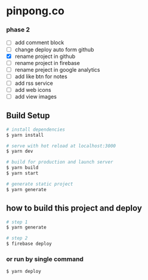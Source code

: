 # pinpong.co

### phase 2

- [ ] add comment block
- [ ] change deploy auto form github
- [x] rename project in github
- [ ] rename project in firebase
- [ ] rename preject in google analytics
- [ ] add like btn for notes
- [ ] add rss service
- [ ] add web icons
- [ ] add view images

## Build Setup

```bash
# install dependencies
$ yarn install

# serve with hot reload at localhost:3000
$ yarn dev

# build for production and launch server
$ yarn build
$ yarn start

# generate static project
$ yarn generate
```

## how to build this project and deploy

```bash
# step 1
$ yarn generate

# step 2
$ firebase deploy
```

### or run by single command

```bash
$ yarn deploy
```
